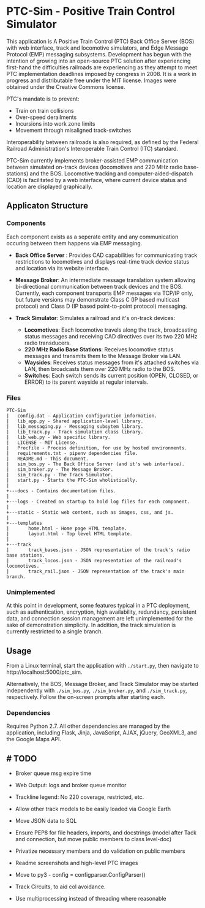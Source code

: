 # PTC-Sim - Positive Train Control Simulator

This application is A Positive Train Control (PTC) Back Office Server (BOS) with web interface, track and locomotive simulators, and Edge Message Protocol (EMP) messaging subsystems. Development has begun with the intention of growing into an open-source PTC solution after experiencing first-hand the difficulties railroads are experiencing as they attempt to meet PTC implementation deadlines imposed by congress in 2008. It is a work in progress and distributable free under the MIT license. Images were obtained under the Creative Commons license.

PTC's mandate is to prevent:

* Train on train collisions
* Over-speed derailments
* Incursions into work zone limits
* Movement through misaligned track-switches
  
Interoperability between railroads is also required, as defined by the Federal Railroad Administration's Interoperable Train Control (ITC) standard.

PTC-Sim currently implements broker-assisted EMP communication between simulated on-track devices (locomotives and 220 MHz radio base-stations) and the BOS. Locomotive tracking and computer-aided-dispatch (CAD) is facilitated by a web interface, where current device status and location are displayed graphically.

## Applicaton Structure

### Components

Each component exists as a seperate entity and any communication occuring between them happens via EMP messaging.

* **Back Office Server** : Provides CAD capabilities for communicating track restrictions to locomotives and displays real-time track device status and location via its website interface.

* **Message Broker**: An intermediate message translation system allowing bi-directional communication between track devices and the BOS.  Currently, each component transports EMP messages via TCP/IP only, but future versions may demonstrate Class C (IP based multicast protocol) and Class D (IP based point-to-point protocol) messaging.

* **Track Simulator**: Simulates a railroad and it's on-track devices:  
  * **Locomotives**:  Each locomotive travels along the track, broadcasting status messages and receiving CAD directives over its two 220 MHz radio transducers.
  * **220 MHz Radio Base Stations**: Receives locomotive status messages and transmits them to the Message Broker via LAN.
  * **Waysides**: Receives status messages from it's attached switches via LAN, then broadcasts them over 220 MHz radio to the BOS.
  * **Switches**: Each switch sends its current position (OPEN, CLOSED, or ERROR) to its parent wayside at regular intervals.

### Files

```
PTC-Sim
|   config.dat - Application configuration information.
|   lib_app.py - Shared application-level library.
|   lib_messaging.py - Messaging subsytem library.  
|   lib_track.py - Track simulation class library.
|   lib_web.py - Web specific library.
|   LICENSE - MIT License.
|   Procfile - Process definition, for use by hosted environments.
|   requirements.txt - pipenv dependencies file.
|   README.md - This document.
|   sim_bos.py - The Back Office Server (and it's web interface).  
|   sim_broker.py - The Message Broker.
|   sim_track.py - The Track Simulator.  
|   start.py - Starts the PTC-Sim wholistically.
|
+---docs - Contains documentation files.
|
+---logs - Created on startup to hold log files for each component.
|
+---static - Static web content, such as images, css, and js.
|
+---templates
|       home.html - Home page HTML template.
|       layout.html - Top level HTML template.
|
+---track
|       track_bases.json - JSON representation of the track's radio base stations.
|       track_locos.json - JSON representation of the railroad's locomotives.
|       track_rail.json - JSON representation of the track's main branch.
```

### Unimplemented

At this point in development, some features typical in a PTC deployment, such as authentication, encryption, high availability, redundancy, persistent data, and connection session management are left unimplemented for the sake of demonstration simplicity. In addition, the track simulation is currently restricted to a single branch.

## Usage

From a Linux terminal, start the application with `./start.py`, then navigate to http://localhost:5000/ptc_sim.
  
Alternatively, the BOS, Message Broker, and Track Simulator may be started independently with `./sim_bos.py`, `./sim_broker.py`, and `./sim_track.py`, respectively. Follow the on-screen prompts after starting each.

### Dependencies

Requires Python 2.7. All other dependencies are managed by the application, including Flask, Jinja, JavaScript, AJAX, jQuery, GeoXML3, and the Google Maps API.

## # TODO

* Broker queue msg expire time
* Web Output: logs and broker queue monitor
* Trackline legend: No 220 coverage, restricted, etc.
  
* Allow other track models to be easily loaded via Google Earth
* Move JSON data to SQL
* Ensure PEP8 for file headers, imports, and docstrings (model after Tack and connection, but move public members to class level-doc)  
* Privatize necessary members and do validation on public members
* Readme screenshots and high-level PTC images
* Move to py3 - config = configparser.ConfigParser()
* Track Circuits, to aid col avoidance.  
* Use multiprocessing instead of threading where reasonable